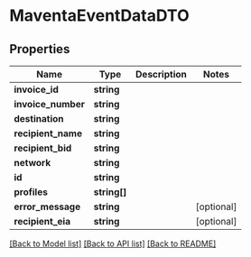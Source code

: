 # MaventaEventDataDTO

## Properties
Name | Type | Description | Notes
------------ | ------------- | ------------- | -------------
**invoice_id** | **string** |  | 
**invoice_number** | **string** |  | 
**destination** | **string** |  | 
**recipient_name** | **string** |  | 
**recipient_bid** | **string** |  | 
**network** | **string** |  | 
**id** | **string** |  | 
**profiles** | **string[]** |  | 
**error_message** | **string** |  | [optional] 
**recipient_eia** | **string** |  | [optional] 

[[Back to Model list]](../../README.md#documentation-for-models) [[Back to API list]](../../README.md#documentation-for-api-endpoints) [[Back to README]](../../README.md)

